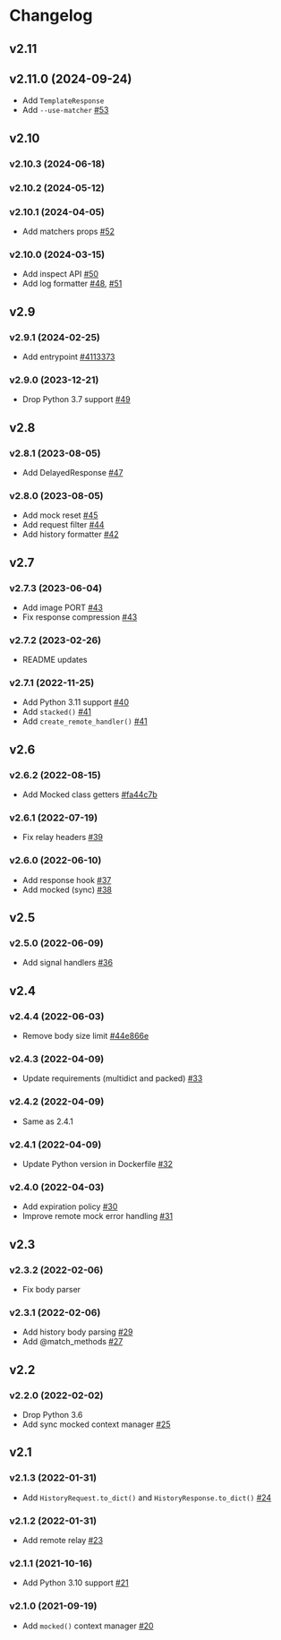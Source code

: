 # Changelog

## v2.11

## v2.11.0 (2024-09-24)

- Add `TemplateResponse` [](https://github.com/jj-mock/jj/pull/54)
- Add `--use-matcher` [#53](https://github.com/jj-mock/jj/pull/53)


## v2.10

### v2.10.3 (2024-06-18)

### v2.10.2 (2024-05-12)

### v2.10.1 (2024-04-05)

- Add matchers props [#52](https://github.com/jj-mock/jj/pull/52)

### v2.10.0 (2024-03-15)

- Add inspect API [#50](https://github.com/jj-mock/jj/pull/50)
- Add log formatter [#48](https://github.com/jj-mock/jj/pull/48), [#51](https://github.com/jj-mock/jj/pull/51)


## v2.9

### v2.9.1 (2024-02-25)

- Add entrypoint [#4113373](https://github.com/jj-mock/jj/commit/41133730d0362e26b32ca145e22dfce568edd3c2)

### v2.9.0 (2023-12-21)

- Drop Python 3.7 support [#49](https://github.com/jj-mock/jj/pull/49)


## v2.8

### v2.8.1 (2023-08-05)

- Add DelayedResponse [#47](https://github.com/jj-mock/jj/pull/47)

### v2.8.0 (2023-08-05)

- Add mock reset [#45](https://github.com/jj-mock/jj/pull/45)
- Add request filter [#44](https://github.com/jj-mock/jj/pull/44)
- Add history formatter [#42](https://github.com/jj-mock/jj/pull/42)


## v2.7

### v2.7.3 (2023-06-04)

- Add image PORT [#43](https://github.com/jj-mock/jj/pull/43)
- Fix response compression [#43](https://github.com/jj-mock/jj/pull/43)

### v2.7.2 (2023-02-26)

- README updates

### v2.7.1 (2022-11-25)

- Add Python 3.11 support [#40](https://github.com/jj-mock/jj/pull/40)
- Add `stacked()` [#41](https://github.com/jj-mock/jj/pull/41)
- Add `create_remote_handler()` [#41](https://github.com/jj-mock/jj/pull/41)


## v2.6

### v2.6.2 (2022-08-15)

- Add Mocked class getters [#fa44c7b](https://github.com/jj-mock/jj/commit/fa44c7ba657195a8c98df98ace81beaa55ad06c9)

### v2.6.1 (2022-07-19)

- Fix relay headers [#39](https://github.com/jj-mock/jj/pull/39)

### v2.6.0 (2022-06-10)

- Add response hook [#37](https://github.com/jj-mock/jj/pull/37)
- Add mocked (sync) [#38](https://github.com/jj-mock/jj/pull/38)


## v2.5

### v2.5.0 (2022-06-09)

- Add signal handlers [#36](https://github.com/jj-mock/jj/pull/36)


## v2.4

### v2.4.4 (2022-06-03)

- Remove body size limit [#44e866e](https://github.com/jj-mock/jj/commit/44e866ebf50a92a9a9ac8bccbd9da7bd0bdbafaf)

### v2.4.3 (2022-04-09)

- Update requirements (multidict and packed) [#33](https://github.com/jj-mock/jj/pull/33)

### v2.4.2 (2022-04-09)

- Same as 2.4.1

### v2.4.1 (2022-04-09)

- Update Python version in Dockerfile  [#32](https://github.com/jj-mock/jj/pull/32)

### v2.4.0 (2022-04-03)

- Add expiration policy [#30](https://github.com/jj-mock/jj/pull/30)
- Improve remote mock error handling [#31](https://github.com/jj-mock/jj/pull/31)


## v2.3

### v2.3.2 (2022-02-06)

- Fix body parser

### v2.3.1 (2022-02-06)

- Add history body parsing [#29](https://github.com/jj-mock/jj/pull/29)
- Add @match_methods [#27](https://github.com/jj-mock/jj/pull/27)


## v2.2

### v2.2.0 (2022-02-02)

- Drop Python 3.6
- Add sync mocked context manager [#25](https://github.com/jj-mock/jj/pull/25)


## v2.1

### v2.1.3 (2022-01-31)

- Add `HistoryRequest.to_dict()` and `HistoryResponse.to_dict()` [#24](https://github.com/jj-mock/jj/pull/24)

### v2.1.2 (2022-01-31)

* Add remote relay [#23](https://github.com/jj-mock/jj/pull/23)

### v2.1.1 (2021-10-16)

- Add Python 3.10 support [#21](https://github.com/jj-mock/jj/pull/21)

### v2.1.0 (2021-09-19)

- Add `mocked()` context manager [#20](https://github.com/jj-mock/jj/pull/20)
